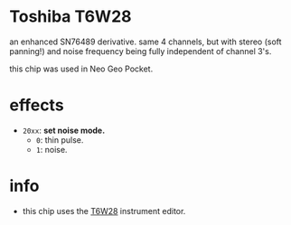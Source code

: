 # Toshiba T6W28

an enhanced SN76489 derivative. same 4 channels, but with stereo (soft panning!) and noise frequency being fully independent of channel 3's.

this chip was used in Neo Geo Pocket.

# effects

- `20xx`: **set noise mode.**
  - `0`: thin pulse.
  - `1`: noise.

# info

- this chip uses the [T6W28](../4-instrument/t6w28.md) instrument editor.
